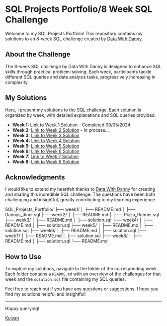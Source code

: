 # SQL Projects Portfolio/8 Week SQL Challenge

Welcome to my SQL Projects Portfolio! This repository contains my solutions to an 8-week SQL challenge created by [Data With Danny](https://www.linkedin.com/company/datawithdanny/). 

## About the Challenge

The 8-week SQL challenge by Data With Danny is designed to enhance SQL skills through practical problem-solving. Each week, participants tackle different SQL queries and data analysis tasks, progressively increasing in complexity.

## My Solutions

Here, I present my solutions to the SQL challenge. Each solution is organized by week, with detailed explanations and SQL queries provided.

- **Week 1:** [Link to Week 1 Solution](./week1) - Completed 09/05/2024
- **Week 2:** [Link to Week 2 Solution](./week2) - In process...
- **Week 3:** [Link to Week 3 Solution](./week3)
- **Week 4:** [Link to Week 4 Solution](./week4)
- **Week 5:** [Link to Week 5 Solution](./week5)
- **Week 6:** [Link to Week 6 Solution](./week6)
- **Week 7:** [Link to Week 7 Solution](./week7)
- **Week 8:** [Link to Week 8 Solution](./week8)

## Acknowledgments

I would like to extend my heartfelt thanks to [Data With Danny](https://www.linkedin.com/company/datawithdanny/) for creating and sharing this incredible SQL challenge. The questions have been both challenging and insightful, greatly contributing to my learning experience.

SQL_Projects_Portfolio/
├── week1/
│ ├── README.md
│ ├── Dannys_diner.sql
├── week2/
│ ├── README.md
│ ├── Pizza_Runner.sql
├── week3/
│ ├── README.md
│ ├── solution.sql
├── week4/
│ ├── README.md
│ ├── solution.sql
├── week5/
│ ├── README.md
│ ├── solution.sql
├── week6/
│ ├── README.md
│ ├── solution.sql
├── week7/
│ ├── README.md
│ ├── solution.sql
├── week8/
│ ├── README.md
│ ├── solution.sql
└── README.md


## How to Use

To explore my solutions, navigate to the folder of the corresponding week. Each folder contains a `README.md` with an overview of the challenges for that week and the `solution.sql` file containing my SQL queries.

Feel free to reach out if you have any questions or suggestions. I hope you find my solutions helpful and insightful!

---

Happy querying!

[Kulyan](https://www.linkedin.com/in/kulyan-karipbayeva/)
